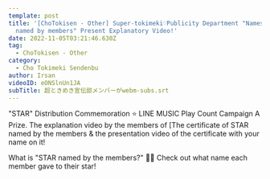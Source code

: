 ```yaml
---
template: post
title: '[ChoTokisen - Other] Super-tokimeki♡Publicity Department "Names of stars
  named by members" Present Explanatory Video!'
date: 2022-11-05T03:21:46.630Z
tag:
  - ChoTokisen - Other
category:
  - Cho Tokimeki Sendenbu
author: Irsan
videoID: eONSlnUn1JA
subTitle: 超ときめき宣伝部メンバーがwebm-subs.srt
---
```

"STAR" Distribution Commemoration ⭐️ LINE MUSIC Play Count Campaign A Prize. The explanation video by the members of [The certificate of STAR named by the members & the presentation video of the certificate with your name on it!

What is "STAR named by the members?" 👀✨
Check out what name each member gave to their star!